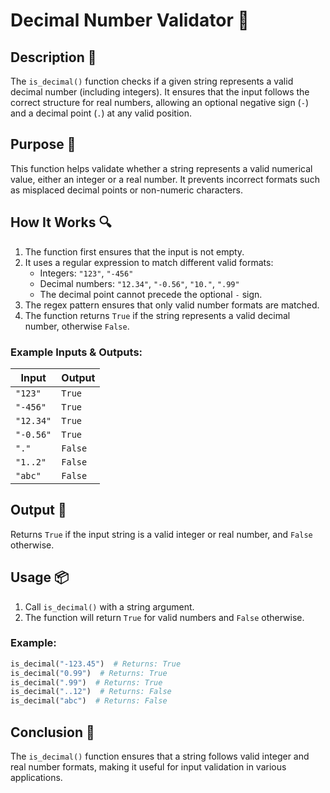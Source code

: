 # Decimal Number Validator 🔢

## Description 📝

The `is_decimal()` function checks if a given string represents a valid decimal number (including integers).
It ensures that the input follows the correct structure for real numbers, allowing an optional negative sign (`-`) and a decimal point (`.`) at any valid position.

## Purpose 🎯

This function helps validate whether a string represents a valid numerical value, either an integer or a real number.
It prevents incorrect formats such as misplaced decimal points or non-numeric characters.

## How It Works 🔍

1. The function first ensures that the input is not empty.
2. It uses a regular expression to match different valid formats:
    - Integers: `"123"`, `"-456"`
    - Decimal numbers: `"12.34"`, `"-0.56"`, `"10."`, `".99"`
    - The decimal point cannot precede the optional `-` sign.
3. The regex pattern ensures that only valid number formats are matched.
4. The function returns `True` if the string represents a valid decimal number, otherwise `False`.

### Example Inputs & Outputs:

| Input     | Output  |
| --------- | ------- |
| `"123"`   | `True`  |
| `"-456"`  | `True`  |
| `"12.34"` | `True`  |
| `"-0.56"` | `True`  |
| `"."`     | `False` |
| `"1..2"`  | `False` |
| `"abc"`   | `False` |

## Output 📜

Returns `True` if the input string is a valid integer or real number, and `False` otherwise.

## Usage 📦

1. Call `is_decimal()` with a string argument.
2. The function will return `True` for valid numbers and `False` otherwise.

### Example:

```python
is_decimal("-123.45")  # Returns: True
is_decimal("0.99")  # Returns: True
is_decimal(".99")  # Returns: True
is_decimal("..12")  # Returns: False
is_decimal("abc")  # Returns: False
```

## Conclusion 🚀

The `is_decimal()` function ensures that a string follows valid integer and real number formats, making it useful for input validation in various applications.
